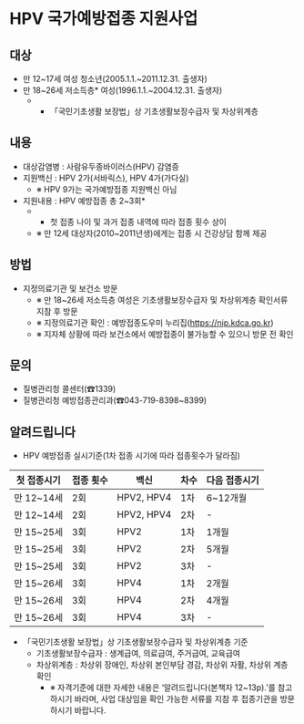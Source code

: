 # HPV 국가예방접종 지원사업

## 대상
- 만 12~17세 여성 청소년(2005.1.1.~2011.12.31. 출생자)
- 만 18~26세 저소득층* 여성(1996.1.1.~2004.12.31. 출생자)
  - * 「국민기초생활 보장법」상 기초생활보장수급자 및 차상위계층

## 내용
- 대상감염병 : 사람유두종바이러스(HPV) 감염증
- 지원백신 : HPV 2가(서바릭스), HPV 4가(가다실)
  - ※ HPV 9가는 국가예방접종 지원백신 아님
- 지원내용 : HPV 예방접종 총 2~3회*
  - * 첫 접종 나이 및 과거 접종 내역에 따라 접종 횟수 상이
  - ※ 만 12세 대상자(2010~2011년생)에게는 접종 시 건강상담 함께 제공

## 방법
- 지정의료기관 및 보건소 방문
  - ※ 만 18~26세 저소득층 여성은 기초생활보장수급자 및 차상위계층 확인서류 지참 후 방문
  - ※ 지정의료기관 확인 : 예방접종도우미 누리집(https://nip.kdca.go.kr)
  - ※ 지자체 상황에 따라 보건소에서 예방접종이 불가능할 수 있으니 방문 전 확인

## 문의
- 질병관리청 콜센터(☎1339)
- 질병관리청 예방접종관리과(☎043-719-8398~8399)

## 알려드립니다
- HPV 예방접종 실시기준(1차 접종 시기에 따라 접종횟수가 달라짐)

| 첫 접종시기 | 접종 횟수 | 백신 | 차수 | 다음 접종시기 |
|-----------|----------|------|------|-------------|
| 만 12~14세 | 2회 | HPV2, HPV4 | 1차 | 6~12개월 |
| 만 12~14세 | 2회 | HPV2, HPV4 | 2차 | - |
| 만 15~25세 | 3회 | HPV2 | 1차 | 1개월 |
| 만 15~25세 | 3회 | HPV2 | 2차 | 5개월 |
| 만 15~25세 | 3회 | HPV2 | 3차 | - |
| 만 15~26세 | 3회 | HPV4 | 1차 | 2개월 |
| 만 15~26세 | 3회 | HPV4 | 2차 | 4개월 |
| 만 15~26세 | 3회 | HPV4 | 3차 | - |

- 「국민기초생활 보장법」상 기초생활보장수급자 및 차상위계층 기준
  - 기초생활보장수급자 : 생계급여, 의료급여, 주거급여, 교육급여
  - 차상위계층 : 차상위 장애인, 차상위 본인부담 경감, 차상위 자활, 차상위 계층 확인
    - ※ 자격기준에 대한 자세한 내용은 ‘알려드립니다(본책자 12~13p).’를 참고하시기 바라며, 사업 대상임을 확인 가능한 서류를 지참 후 접종기관을 방문하시기 바랍니다.
